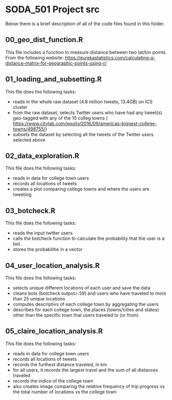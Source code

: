 # SODA_501 Project src

Below there is a brief description of all of the code files found in this folder.

## 00_geo_dist_function.R
This file includes a function to measure distance between two lat/lon points.
From the following website: https://eurekastatistics.com/calculating-a-distance-matrix-for-geographic-points-using-r/

## 01_loading_and_subsetting.R
This file does the following tasks:
* reads in the whole raw dataset (4.8 million tweets, 13.4GB) on ICS cluster
* from the raw dataset, selects Twitter users who have had any tweet(s) geo-tagged with any of the 10 colleg towns ( https://www.citylab.com/equity/2016/09/americas-biggest-college-towns/498755/)
* subsets the dataset by selecting all the tweets of the Twitter users selected above

## 02_data_exploration.R
This file does the following tasks:
* reads in data for college town users
* records all locations of tweets
* creates a plot comparing college towns and where the users are tweeting

## 03_botcheck.R
This file does the following tasks:
* reads the input twitter users
* calls the botcheck function to calculate the  probability that the user is a bot. 
* stores the probabilitie in a vector

## 04_user_location_analysis.R
This file does the following tasks:
* selects unique different locations of each user and save the data
* cleans bots (botcheck output>.59) and users who have traveled to more than 25 unique locations
* computes descriptivs of each college town by aggregating the users
* describes for each college town, the places (towns/cities and states) other than the specific town that users traveled to (or from)

## 05_claire_location_analysis.R
This file does the following tasks:
* reads in data for college town users
* records all locations of tweets
* records the furthest distance traveled, in km
* for all users, it records the largest travel and the sum of all distances traveled
* records the indice of the college town 
* also creates image comparing the relative frequency of trip progress vs the total number of locations vs the college town
